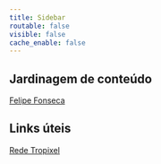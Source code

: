 ```yaml
---
title: Sidebar
routable: false
visible: false
cache_enable: false
---
```


## Jardinagem de conteúdo

[Felipe Fonseca](https://rede.tropixel.org/u/efeefe/)

## Links úteis

[Rede Tropixel](https://rede.tropixel.org)